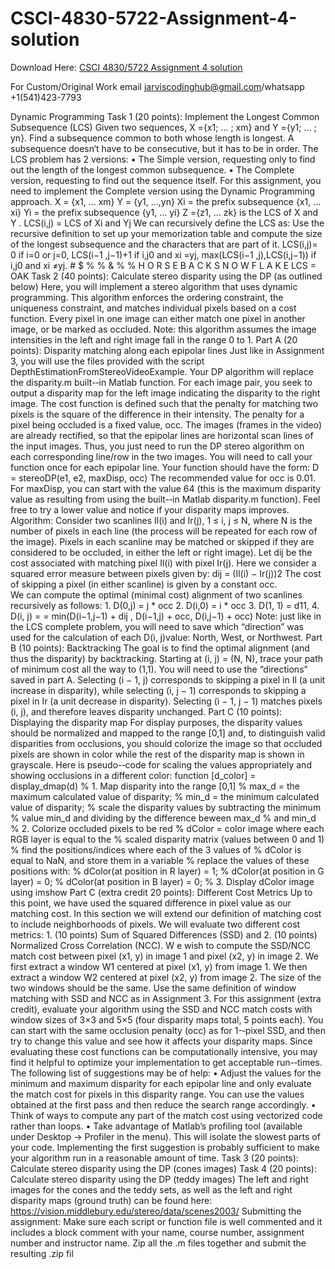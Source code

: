 # CSCI-4830-5722-Assignment-4-solution

Download Here: [CSCI  4830/5722 Assignment  4 solution](https://jarviscodinghub.com/assignment/csci-4830-5722-assignment-4-solution/)

For Custom/Original Work email jarviscodinghub@gmail.com/whatsapp +1(541)423-7793

Dynamic  Programming       Task  1  (20  points):  Implement  the  Longest  Common  Subsequence  (LCS)     Given  two  sequences,  X  ={x1;  …  ;  xm}  and  Y  ={y1;  …  ;  yn}.  Find  a  subsequence  common   to  both  whose  length  is  longest.  A  subsequence  doesn‘t  have  to  be  consecutive,  but  it   has  to  be  in  order.           The  LCS  problem  has  2  versions:   • The  Simple  version,  requesting  only  to  find  out  the  length  of  the  longest   common  subsequence.  • The  Complete  version,  requesting  to  find  out  the  sequence  itself.   For  this  assignment,  you  need  to  implement  the  Complete  version  using  the  Dynamic   Programming  approach.     X  =    {x1,  …  xm}   Y  =    {y1,  …,yn}   Xi  =  the  prefix  subsequence  {x1,  …  xi}   Yi  =  the  prefix  subsequence  {y1,  …  yi}   Z  ={z1,  …  zk}  is  the  LCS  of  X  and  Y  .   LCS(i,j)  =  LCS  of  Xi  and  Yj     We  can  recursively  define  the  LCS  as:         Use  the  recursive  definition  to  set  up  your  memorization  table  and  compute  the  size   of  the  longest  subsequence  and  the  characters  that  are  part  of  it.   LCS(i,j)= 0 if i=0 or j=0, LCS(i−1 ,j−1)+1 if i,j0 and xi =yj, max(LCS(i−1 ,j),LCS(i,j−1)) if i,j0 and xi ≠yj. # $ % % & % % H  O  R  S  E  B  A  C  K S  N  O  W  F  L  A  K  E  LCS  =  OAK
Task  2  (40  points):  Calculate  stereo  disparity  using  the  DP  (as  outlined  below)       Here,  you  will  implement  a  stereo  algorithm  that  uses  dynamic  programming.  This   algorithm  enforces  the  ordering  constraint,  the  uniqueness  constraint,  and  matches   individual  pixels  based  on  a  cost  function.  Every  pixel  in  one  image  can  either  match   one  pixel  in  another  image,  or  be  marked  as  occluded.       Note:  this  algorithm  assumes  the  image  intensities  in  the  left  and  right  image  fall  in   the  range  0  to  1.       Part  A  (20  points):  Disparity  matching  along  each  epipolar  lines   Just  like  in  Assignment  3,  you  will  use  the  files  provided  with  the  script   DepthEstimationFromStereoVideoExample. Your  DP  algorithm  will   replace  the  disparity.m  built-­‐in  Matlab  function.  For  each  image  pair,  you  seek  to   output  a  disparity  map  for  the  left  image  indicating  the  disparity  to  the  right  image.     The  cost  function  is  defined  such  that  the  penalty  for  matching  two  pixels  is  the   square  of  the  difference  in  their  intensity.  The  penalty  for  a  pixel  being  occluded  is  a   fixed  value,  occ.       The  images  (frames  in  the  video)  are  already  rectified,  so  that  the  epipolar  lines  are   horizontal  scan  lines  of  the  input  images.  Thus,  you  just  need  to  run  the  DP  stereo   algorithm  on  each  corresponding  line/row  in  the  two  images.  You  will  need  to  call   your  function  once  for  each  epipolar  line.  Your  function  should  have  the  form:       D = stereoDP(e1, e2, maxDisp, occ)   The  recommended  value  for  occ is 0.01.    For  maxDisp,  you  can  start  with  the   value  64  (this  is  the  maximum  disparity  value  as  resulting  from  using  the  built-­‐in   Matlab  disparity.m  function).  Feel  free  to  try  a  lower  value  and  notice  if  your   disparity  maps  improves.     Algorithm:   Consider  two  scanlines  Il(i)  and  Ir(j),  1  ≤  i,  j  ≤  N,  where  N  is  the  number  of  pixels  in   each  line  (the  process  will  be  repeated  for  each  row  of  the  image).  Pixels  in  each   scanline  may  be  matched  or  skipped  if  they  are  considered  to  be  occluded,  in  either   the  left  or  right  image).       Let  dij  be  the  cost  associated  with  matching  pixel  Il(i)  with  pixel  Ir(j).  Here  we   consider  a  squared  error  measure  between  pixels  given  by:     dij = (Il(i) − Ir(j))2   The  cost  of  skipping  a  pixel  (in  either  scanline)  is  given  by  a  constant  occ.    
We  can  compute  the  optimal  (minimal  cost)  alignment  of  two  scanlines  recursively   as  follows:       1. D(0,j) = j * occ 2. D(i,0) = i * occ 3. D(1, 1) = d11, 4. D(i, j) = = min(D(i−1,j−1) + dij , D(i−1,j) + occ, D(i,j−1) + occ) Note:  just  like  in  the  LCS  complete  problem,  you  will  need  to  save  which  “direction”   was  used  for  the  calculation  of  each  D(i, j)value:  North,  West,  or  Northwest.     Part  B  (10  points):  Backtracking     The  goal  is  to  find  the  optimal  alignment  (and  thus  the  disparity)  by  backtracking.   Starting  at  (i,  j)  =  (N,  N),  trace  your  path  of  minimum  cost  all  the  way  to  (1,1).  You   will  need  to  use  the  “directions”  saved  in  part  A.    Selecting  (i  −  1,  j)  corresponds  to   skipping  a  pixel  in  Il  (a  unit  increase  in  disparity),  while  selecting  (i,  j  −  1)   corresponds  to  skipping  a  pixel  in  Ir  (a  unit  decrease  in  disparity).  Selecting  (i  −  1,  j  −   1)  matches  pixels  (i,  j),  and  therefore  leaves  disparity  unchanged.     Part  C  (10  points):  Displaying  the  disparity  map   For  display  purposes,  the  disparity  values  should  be  normalized  and  mapped  to  the   range  [0,1]  and,  to  distinguish  valid  disparities  from  occlusions,  you  should  colorize   the  image  so  that  occluded  pixels  are  shown  in  color  while  the  rest  of  the  disparity   map  is  shown  in  grayscale.  Here  is  pseudo-­‐code  for  scaling  the  values  appropriately   and  showing  occlusions  in  a  different  color:       function [d_color] = display_dmap(d) % 1. Map disparity into the range [0,1] % max_d = the maximum calculated value of disparity; % min_d = the minimum calculated value of disparity; % scale the disparity values by subtracting the minimum % value min_d and dividing by the difference beween max_d % and min_d % 2. Colorize occluded pixels to be red % dColor = color image where each RGB layer is equal to the % scaled disparity matrix (values between 0 and 1) % find the positions/indices where each of the 3 values of % dColor is equal to NaN, and store them in a variable % replace the values of these positions with: % dColor(at position in R layer) = 1;
% dColor(at position in G layer) = 0; % dColor(at position in B layer) = 0; % 3. Display dColor image using imshow   Part  C  (extra  credit  20  points):  Different  Cost  Metrics     Up  to  this  point,  we  have  used  the  squared  difference  in  pixel  value  as  our  matching   cost.  In  this  section  we  will  extend  our  definition  of  matching  cost  to  include   neighborhoods  of  pixels.  We  will  evaluate  two  different  cost  metrics:   1. (10  points)  Sum  of  Squared  Differences  (SSD)  and     2. (10  points)  Normalized  Cross  Correlation  (NCC).    W e  wish  to  compute  the  SSD/NCC  match  cost  between  pixel  (x1,  y)  in  image  1  and   pixel  (x2,  y)  in  image  2.  We  first  extract  a  window  W1  centered  at  pixel  (x1,  y)  from   image  1.  We  then  extract  a  window  W2  centered  at  pixel  (x2,  y)  from  image  2.  The   size  of  the  two  windows  should  be  the  same.    Use  the  same  definition  of  window   matching  with  SSD  and  NCC  as  in  Assignment  3.     For  this  assignment  (extra  credit),  evaluate  your  algorithm  using  the  SSD  and  NCC   match  costs  with  window  sizes  of  3×3  and  5×5  (four  disparity  maps  total,  5  points   each).  You  can  start  with  the  same  occlusion  penalty  (occ)  as  for  1-­‐pixel  SSD,  and   then  try  to  change  this  value  and  see  how  it  affects  your  disparity  maps.     Since  evaluating  these  cost  functions  can  be  computationally  intensive,  you  may  find   it  helpful  to  optimize  your  implementation  to  get  acceptable  run-­‐times.  The   following  list  of  suggestions  may  be  of  help:   •    Adjust  the  values  for  the  minimum  and  maximum  disparity  for  each  epipolar  line   and  only  evaluate  the  match  cost  for  pixels  in  this  disparity  range.  You  can  use  the   values  obtained  at  the  first  pass  and  then  reduce  the  search  range  accordingly.   •    Think  of  ways  to  compute  any  part  of  the  match  cost  using  vectorized  code  rather   than  loops.     •    Take  advantage  of  Matlab’s  profiling  tool  (available  under  Desktop  →  Profiler  in   the  menu).  This  will  isolate  the  slowest  parts  of  your  code.     Implementing  the  first  suggestion  is  probably  sufficient  to  make  your  algorithm  run   in  a  reasonable  amount  of  time.       Task  3  (20  points):  Calculate  stereo  disparity  using  the  DP  (cones  images)     Task  4  (20  points):  Calculate  stereo  disparity  using  the  DP  (teddy  images)     The  left  and  right  images  for  the  cones  and  the  teddy  sets,  as  well  as  the  left  and  right   disparity  maps  (ground  truth)  can  be  found  here:   https://vision.middlebury.edu/stereo/data/scenes2003/     Submitting  the  assignment:   Make  sure  each  script  or  function  file  is  well  commented  and  it  includes  a  block   comment  with  your  name,  course  number,  assignment  number  and  instructor  name.   Zip  all  the  .m  files  together  and  submit  the  resulting  .zip  fil
